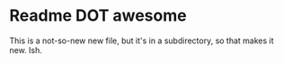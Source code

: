 # Readme DOT awesome

This is a not-so-new new file, but it's in a subdirectory, so that makes it new.  Ish.

